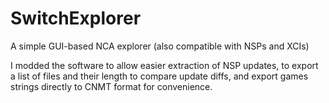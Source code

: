 # SwitchExplorer
A simple GUI-based NCA explorer (also compatible with NSPs and XCIs)

I modded the software to allow easier extraction of NSP updates, to export a list of files and their length to compare update diffs, and export games strings directly to CNMT format for convenience.
